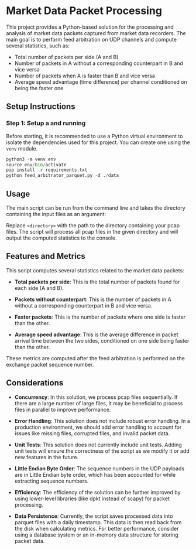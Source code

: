 # Market Data Packet Processing 

This project provides a Python-based solution for the processing and analysis of market data packets captured from market data recorders. The main goal is to perform feed arbitration on UDP channels and compute several statistics, such as:

- Total number of packets per side (A and B)
- Number of packets in A without a corresponding counterpart in B and vice versa
- Number of packets when A is faster than B and vice versa
- Average speed advantage (time difference) per channel conditioned on being the faster one

## Setup Instructions

### Step 1: Setup a and running

Before starting, it is recommended to use a Python virtual environment to isolate the dependencies used for this project. You can create one using the `venv` module.

```python 
python3 -m venv env
source env/bin/activate
pip install -r requirements.txt
python feed_arbitrator_parquet.py -d ./data
```

## Usage

The main script can be run from the command line and takes the directory containing the input files as an argument:


Replace `<directory>` with the path to the directory containing your pcap files. The script will process all pcap files in the given directory and will output the computed statistics to the console.

## Features and Metrics

This script computes several statistics related to the market data packets:

- **Total packets per side**: This is the total number of packets found for each side (A and B).

- **Packets without counterpart**: This is the number of packets in A without a corresponding counterpart in B and vice versa.

- **Faster packets**: This is the number of packets where one side is faster than the other.

- **Average speed advantage**: This is the average difference in packet arrival time between the two sides, conditioned on one side being faster than the other.

These metrics are computed after the feed arbitration is performed on the exchange packet sequence number.

## Considerations

- **Concurrency**: In this solution, we process pcap files sequentially. If there are a large number of large files, it may be beneficial to process files in parallel to improve performance.

- **Error Handling**: This solution does not include robust error handling. In a production environment, we should add error handling to account for issues like missing files, corrupted files, and invalid packet data.

- **Unit Tests**: This solution does not currently include unit tests. Adding unit tests will ensure the correctness of the script as we modify it or add new features in the future.

- **Little Endian Byte Order**: The sequence numbers in the UDP payloads are in Little Endian byte order, which has been accounted for while extracting sequence numbers.

- **Efficiency**: The efficiency of the solution can be further improved by using lower-level libraries (like dpkt instead of scapy) for packet processing. 

- **Data Persistence**: Currently, the script saves processed data into parquet files with a daily timestamp. This data is then read back from the disk when calculating metrics. For better performance, consider using a database system or an in-memory data structure for storing packet data.
